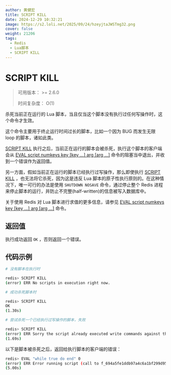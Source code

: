 ```yaml
---
author: 黄健宏
title: SCRIPT KILL
date: 2024-12-29 10:32:21
image: https://s2.loli.net/2025/09/24/hzeyjtaJWSTmg32.png
cover: false
weight: 21206
tags:
  - Redis
  - Lua脚本
  - SCRIPT KILL
---
```


# SCRIPT KILL

> 可用版本： >= 2.6.0
> 
> 时间复杂度： O(1)

杀死当前正在运行的 Lua 脚本，当且仅当这个脚本没有执行过任何写操作时，这个命令才生效。

这个命令主要用于终止运行时间过长的脚本，比如一个因为 BUG 而发生无限 loop 的脚本，诸如此类。

[SCRIPT KILL](#id1) 执行之后，当前正在运行的脚本会被杀死，执行这个脚本的客户端会从 [EVAL script numkeys key [key …] arg [arg …]](eval.html#eval) 命令的阻塞当中退出，并收到一个错误作为返回值。

另一方面，假如当前正在运行的脚本已经执行过写操作，那么即使执行 [SCRIPT KILL](#id1) ，也无法将它杀死，因为这是违反 Lua 脚本的原子性执行原则的。在这种情况下，唯一可行的办法是使用 `SHUTDOWN NOSAVE` 命令，通过停止整个 Redis 进程来停止脚本的运行，并防止不完整(half-written)的信息被写入数据库中。

关于使用 Redis 对 Lua 脚本进行求值的更多信息，请参见 [EVAL script numkeys key [key …] arg [arg …]](eval.html#eval) 命令。

## 返回值

执行成功返回 `OK` ，否则返回一个错误。

## 代码示例

```bash
# 没有脚本在执行时

redis> SCRIPT KILL
(error) ERR No scripts in execution right now.

# 成功杀死脚本时

redis> SCRIPT KILL
OK
(1.30s)

# 尝试杀死一个已经执行过写操作的脚本，失败

redis> SCRIPT KILL
(error) ERR Sorry the script already executed write commands against the dataset. You can either wait the script termination or kill the server in an hard way using the SHUTDOWN NOSAVE command.
(1.69s)
```

以下是脚本被杀死之后，返回给执行脚本的客户端的错误：

```bash
redis> EVAL "while true do end" 0
(error) ERR Error running script (call to f_694a5fe1ddb97a4c6a1bf299d9537c7d3d0f84e7): Script killed by user with SCRIPT KILL...
(5.00s)
```